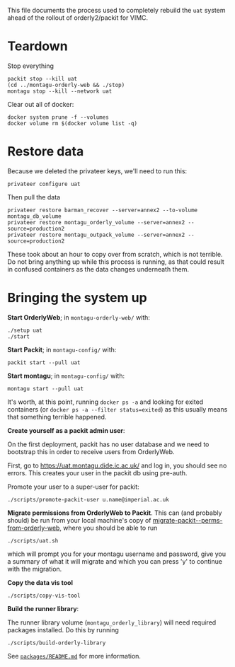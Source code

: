 This file documents the process used to completely rebuild the `uat` system ahead of the rollout of orderly2/packit for VIMC.

# Teardown

Stop everything

```
packit stop --kill uat
(cd ../montagu-orderly-web && ./stop)
montagu stop --kill --network uat
```

Clear out all of docker:

```
docker system prune -f --volumes
docker volume rm $(docker volume list -q)
```

# Restore data

Because we deleted the privateer keys, we'll need to run this:

```
privateer configure uat
```

Then pull the data

```
privateer restore barman_recover --server=annex2 --to-volume montagu_db_volume
privateer restore montagu_orderly_volume --server=annex2 --source=production2
privateer restore montagu_outpack_volume --server=annex2 --source=production2
```

These took about an hour to copy over from scratch, which is not terrible.  Do not bring anything up while this process is running, as that could result in confused containers as the data changes underneath them.

# Bringing the system up

**Start OrderlyWeb**; in `montagu-orderly-web/` with:

```
./setup uat
./start
```

**Start Packit**; in `montagu-config/` with:

```
packit start --pull uat
```

**Start montagu**; in `montagu-config/` with:

```
montagu start --pull uat
```

It's worth, at this point, running `docker ps -a` and looking for exited containers (or `docker ps -a --filter status=exited`) as this usually means that something terrible happened.

**Create yourself as a packit admin user**:

On the first deployment, packit has no user database and we need to bootstrap this in order to receive users from OrderlyWeb.

First, go to https://uat.montagu.dide.ic.ac.uk/ and log in, you should see no errors.  This creates your user in the packit db using pre-auth.

Promote your user to a super-user for packit:

```
./scripts/promote-packit-user u.name@imperial.ac.uk
```

**Migrate permissions from OrderlyWeb to Packit**.  This can (and probably should) be run from your local machine's copy of [migrate-packit--perms-from-orderly-web](https://github.com/mrc-ide/migrate-packit--perms-from-orderly-web/), where you should be able to run

```
./scripts/uat.sh
```

which will prompt you for your montagu username and password, give you a summary of what it will migrate and which you can press 'y' to continue with the migration.

**Copy the data vis tool**

```
./scripts/copy-vis-tool
```

**Build the runner library**:

The runner library volume (`montagu_orderly_library`) will need required packages installed.  Do this by running

```
./scripts/build-orderly-library
```

See [`packages/README.md`](packages/README.md) for more information.
